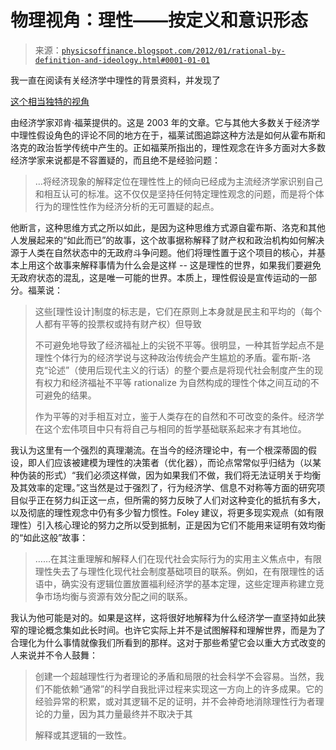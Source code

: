 <!--yml

分类：未分类

日期：2024-05-18 07:01:42

-->

# 物理视角：理性——按定义和意识形态

> 来源：[`physicsoffinance.blogspot.com/2012/01/rational-by-definition-and-ideology.html#0001-01-01`](http://physicsoffinance.blogspot.com/2012/01/rational-by-definition-and-ideology.html#0001-01-01)

我一直在阅读有关经济学中理性的背景资料，并发现了

[这个相当独特的视角](http://homepage.newschool.edu/%7Efoleyd/ratid.pdf)

由经济学家邓肯·福莱提供的。这是 2003 年的文章。它与其他大多数关于经济学中理性假设角色的评论不同的地方在于，福莱试图追踪这种方法是如何从霍布斯和洛克的政治哲学传统中产生的。正如福莱所指出的，理性观念在许多方面对大多数经济学家来说都是不容置疑的，而且绝不是经验问题：

> …将经济现象的解释定位在理性性上的倾向已经成为主流经济学家识别自己和相互认可的标准。这不仅仅是坚持任何特定理性观念的问题，而是将个体行为的理性性作为经济分析的无可置疑的起点。

他断言，这种思维方式之所以如此，是因为这种思维方式源自霍布斯、洛克和其他人发展起来的“如此而已”的故事，这个故事据称解释了财产权和政治机构如何解决源于人类在自然状态中的无政府斗争问题。他们将理性置于这个项目的核心，并基本上用这个故事来解释事情为什么会是这样 -- 这是理性的世界，如果我们要避免无政府状态的混乱，这是唯一可能的世界。本质上，理性假设是宣传运动的一部分。福莱说：

> 这些[理性设计]制度的标志是，它们在原则上本身就是民主和平均的（每个人都有平等的投票权或持有财产权）但导致
> 
> 不可避免地导致了经济福祉上的尖锐不平等。很明显，一种其哲学起点不是理性个体行为的经济学说与这种政治传统会产生尴尬的矛盾。霍布斯-洛克“论述”（使用后现代主义的行话）的整个要点是将现代社会制度产生的现有权力和经济福祉不平等 rationalize 为自然构成的理性个体之间互动的不可避免的结果。
> 
> 作为平等的对手相互对立，鉴于人类存在的自然和不可改变的条件。经济学在这个宏伟项目中只有将自己与相同的哲学基础联系起来才有其地位。

我认为这里有一个强烈的真理潮流。在当今的经济理论中，有一个根深蒂固的假设，即人们应该被建模为理性的决策者（优化器），而论点常常似乎归结为（以某种伪装的形式）“我们必须这样做，因为如果我们不做，我们将无法证明关于均衡及其效率的定理。”这当然是过于强烈了，行为经济学、信息不对称等方面的研究项目似乎正在努力纠正这一点，但所需的努力反映了人们对这种变化的抵抗有多大，以及彻底的理性观念中仍有多少智力惯性。Foley 建议，将更多现实观点（如有限理性）引入核心理论的努力之所以受到抵制，正是因为它们不能用来证明有效均衡的“如此这般”故事：

> ……在其注重理解和解释人们在现代社会实际行为的实用主义焦点中，有限理性失去了与理性化现代社会制度基础项目的联系。例如，在有限理性的话语中，确实没有逻辑位置放置福利经济学的基本定理，这些定理声称建立竞争市场均衡与资源有效分配之间的联系。

我认为他可能是对的。如果是这样，这将很好地解释为什么经济学一直坚持如此狭窄的理论概念集如此长时间。也许它实际上并不是试图解释和理解世界，而是为了合理化为什么事情就像我们所看到的那样。这对于那些希望它会以重大方式改变的人来说并不令人鼓舞：

> 创建一个超越理性行为者理论的矛盾和局限的社会科学不会容易。当然，我们不能依赖“通常”的科学自我批评过程来实现这一方向上的许多成果。它的经验异常的积累，或对其逻辑不足的证明，并不会神奇地消除理性行为者理论的力量，因为其力量最终并不取决于其
> 
> 解释或其逻辑的一致性。
